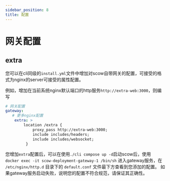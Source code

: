 ```yaml
---
sidebar_position: 8
title: 配置
---
```


# 网关配置


## extra

您可以在cli同级的`install.yml`文件中增加对scow自带网关的配置，可接受的格式为nginx的server可接受的属性配置。

例如，增加在当前系统nginx默认端口的http服务`http://extra-web:3000`，则编写

```yaml title="install.yml"
# 网关配置
gateway:
   # 更多nginx配置
    extra: >
        location /extra {
            proxy_pass http://extra-web:3000;
            include includes/headers;
            include includes/websocket;
         }
```

您增加`extra`配置后，可以在使用`./cli compose up -d`启动scow后，使用 ` docker exec -it scow-deployment-gateway-1 /bin/sh` 进入gateway服务，在 `/etc/nginx/http.d` 目录下的 `default.conf` 文件最下方查看到您添加的配置。
如果gateway服务启动失败，说明您的配置不符合规范，请保证其正确性。


